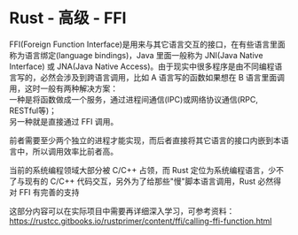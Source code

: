 # Rust - 高级 - FFI

FFI(Foreign Function Interface)是用来与其它语言交互的接口，在有些语言里面称为语言绑定(language bindings)，Java 里面一般称为 JNI(Java Native Interface) 或 JNA(Java Native Access)。由于现实中很多程序是由不同编程语言写的，必然会涉及到跨语言调用，比如 A 语言写的函数如果想在 B 语言里面调用，这时一般有两种解决方案：  
一种是将函数做成一个服务，通过进程间通信(IPC)或网络协议通信(RPC, RESTful等)；  
另一种就是直接通过 FFI 调用。  

前者需要至少两个独立的进程才能实现，而后者直接将其它语言的接口内嵌到本语言中，所以调用效率比前者高。

当前的系统编程领域大部分被 C/C++ 占领，而 Rust 定位为系统编程语言，少不了与现有的 C/C++ 代码交互，另外为了给那些"慢"脚本语言调用，Rust 必然得对 FFI 有完善的支持

这部分内容可以在实际项目中需要再详细深入学习，可参考资料：   
https://rustcc.gitbooks.io/rustprimer/content/ffi/calling-ffi-function.html 